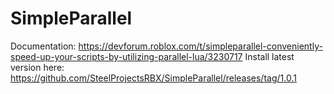 # SimpleParallel

Documentation: https://devforum.roblox.com/t/simpleparallel-conveniently-speed-up-your-scripts-by-utilizing-parallel-lua/3230717
Install latest version here: https://github.com/SteelProjectsRBX/SimpleParallel/releases/tag/1.0.1
